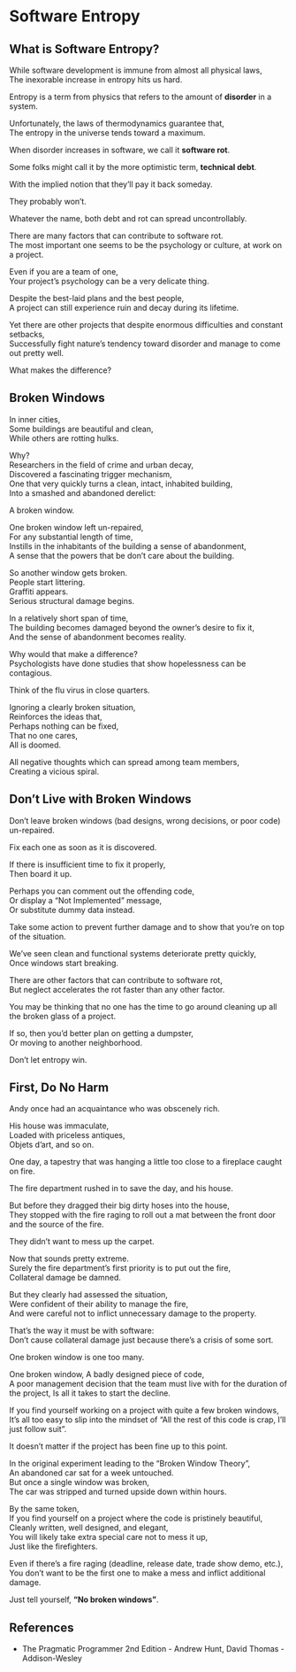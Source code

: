 # Software Entropy

## What is Software Entropy?

While software development is immune from almost all physical laws,  
The inexorable increase in entropy hits us hard.

Entropy is a term from physics that refers to the amount of **disorder** in a system.

Unfortunately, the laws of thermodynamics guarantee that,  
The entropy in the universe tends toward a maximum.

When disorder increases in software, we call it **software rot**.

Some folks might call it by the more optimistic term, **technical debt**.

With the implied notion that they’ll pay it back someday.

They probably won’t.

Whatever the name, both debt and rot can spread uncontrollably.

There are many factors that can contribute to software rot.  
The most important one seems to be the psychology or culture, at work on a project.

Even if you are a team of one,  
Your project’s psychology can be a very delicate thing.

Despite the best-laid plans and the best people,  
A project can still experience ruin and decay during its lifetime.

Yet there are other projects that despite enormous difficulties and constant setbacks,  
Successfully fight nature’s tendency toward disorder and manage to come out pretty well.

What makes the difference?

## Broken Windows

In inner cities,  
Some buildings are beautiful and clean,  
While others are rotting hulks.

Why?  
Researchers in the field of crime and urban decay,  
Discovered a fascinating trigger mechanism,  
One that very quickly turns a clean, intact, inhabited building,  
Into a smashed and abandoned derelict:

A broken window.

One broken window left un-repaired,  
For any substantial length of time,  
Instills in the inhabitants of the building a sense of abandonment,  
A sense that the powers that be don’t care about the building.

So another window gets broken.  
People start littering.  
Graffiti appears.  
Serious structural damage begins.

In a relatively short span of time,  
The building becomes damaged beyond the owner’s desire to fix it,  
And the sense of abandonment becomes reality.

Why would that make a difference?  
Psychologists have done studies that show hopelessness can be contagious.

Think of the flu virus in close quarters.

Ignoring a clearly broken situation,  
Reinforces the ideas that,  
Perhaps nothing can be fixed,  
That no one cares,  
All is doomed.

All negative thoughts which can spread among team members,  
Creating a vicious spiral.

## Don’t Live with Broken Windows

Don’t leave broken windows (bad designs, wrong decisions, or poor code) un-repaired.

Fix each one as soon as it is discovered.

If there is insufficient time to fix it properly,  
Then board it up.

Perhaps you can comment out the offending code,  
Or display a “Not Implemented” message,  
Or substitute dummy data instead.

Take some action to prevent further damage and to show that you’re on top of the situation.

We’ve seen clean and functional systems deteriorate pretty quickly,  
Once windows start breaking.

There are other factors that can contribute to software rot,  
But neglect accelerates the rot faster than any other factor.

You may be thinking that no one has the time to go around cleaning up all the broken glass of a project.

If so, then you’d better plan on getting a dumpster,  
Or moving to another neighborhood.

Don’t let entropy win.

## First, Do No Harm

Andy once had an acquaintance who was obscenely rich.

His house was immaculate,  
Loaded with priceless antiques,  
Objets d’art, and so on.

One day, a tapestry that was hanging a little too close to a fireplace caught on fire.

The fire department rushed in to save the day, and his house.

But before they dragged their big dirty hoses into the house,  
They stopped with the fire raging to roll out a mat between the front door and the source of the fire.

They didn’t want to mess up the carpet.

Now that sounds pretty extreme.  
Surely the fire department’s first priority is to put out the fire,  
Collateral damage be damned.

But they clearly had assessed the situation,  
Were confident of their ability to manage the fire,  
And were careful not to inflict unnecessary damage to the property.

That’s the way it must be with software:  
Don’t cause collateral damage just because there’s a crisis of some sort.

One broken window is one too many.

One broken window,
A badly designed piece of code,  
A poor management decision that the team must live with for the duration of the project,
Is all it takes to start the decline.

If you find yourself working on a project with quite a few broken windows,  
It’s all too easy to slip into the mindset of “All the rest of this code is crap, I’ll just follow suit”.

It doesn’t matter if the project has been fine up to this point.

In the original experiment leading to the “Broken Window Theory”,  
An abandoned car sat for a week untouched.  
But once a single window was broken,  
The car was stripped and turned upside down within hours.

By the same token,  
If you find yourself on a project where the code is pristinely beautiful,  
Cleanly written, well designed, and elegant,  
You will likely take extra special care not to mess it up,  
Just like the firefighters.

Even if there’s a fire raging (deadline, release date, trade show demo, etc.),  
You don’t want to be the first one to make a mess and inflict additional damage.

Just tell yourself, **“No broken windows”**.

## References

- The Pragmatic Programmer 2nd Edition - Andrew Hunt, David Thomas - Addison-Wesley
